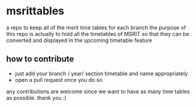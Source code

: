 # msrittables
a repo to keep all of the msrit time tables for each branch
the purpose of this repo is actually to hold all the timetables of MSRIT so that they can be converted and displayed in the upcoming timetable feature 

## how to contribute
 - just add your branch / year/ section timetable and name appropriately 
 - open a pull request once you do so

any contributions are welcome since we want to have as many time tables as possible. thank you :)